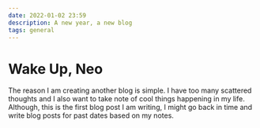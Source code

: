 ```yaml
---
date: 2022-01-02 23:59
description: A new year, a new blog
tags: general
---
```


# Wake Up, Neo

The reason I am creating another blog is simple. I have too many scattered thoughts and I also want to take note of cool things happening in my life. Although, this is the first blog post I am writing, I might go back in time and write blog posts for past dates based on my notes.

